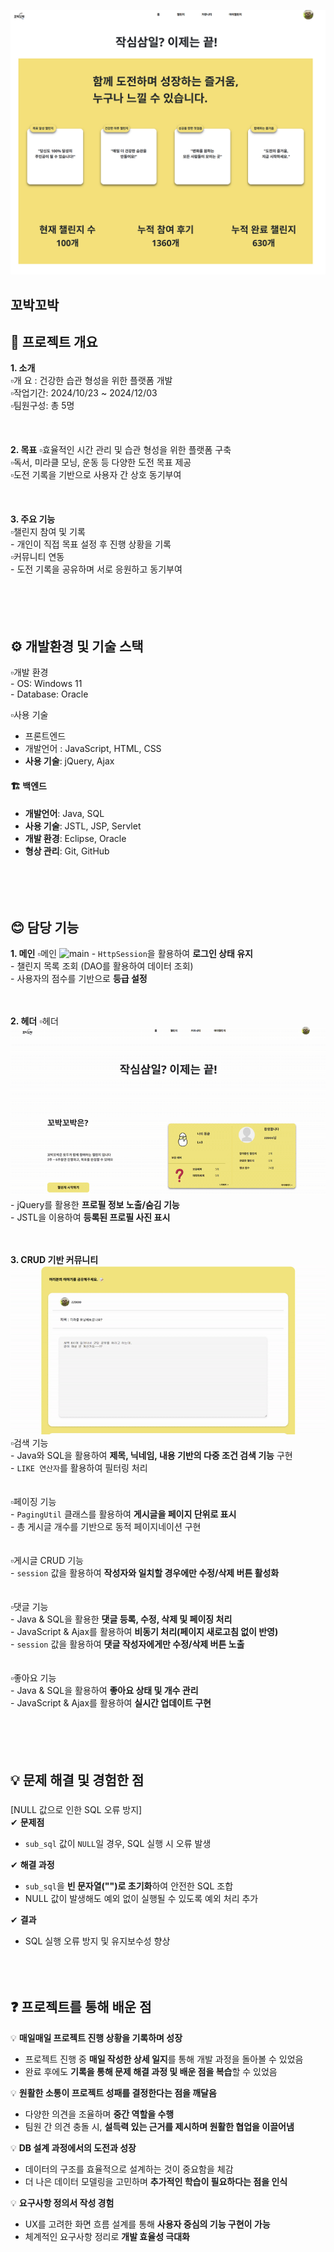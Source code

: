 

![메인 화면](images/main.png)


## 꼬박꼬박

## 📖 프로젝트 개요
**1. 소개**  
  ▫️개   요 : 건강한 습관 형성을 위한 플랫폼 개발  
  ▫️작업기간: 2024/10/23 ~ 2024/12/03  
  ▫️팀원구성: 총 5명  
</br></br></br>
**2. 목표** 
  ▫️효율적인 시간 관리 및 습관 형성을 위한 플랫폼 구축  
  ▫️독서, 미라클 모닝, 운동 등 다양한 도전 목표 제공  
  ▫️도전 기록을 기반으로 사용자 간 상호 동기부여  
</br></br></br>
**3. 주요 기능**  
  ▫️챌린지 참여 및 기록  
    - 개인이 직접 목표 설정 후 진행 상황을 기록  
  ▫️커뮤니티 연동  
    - 도전 기록을 공유하며 서로 응원하고 동기부여  
</br></br></br></br>
## ⚙️ 개발환경 및 기술 스택  
  ▫️개발 환경  
    - OS: Windows 11  
    - Database: Oracle  

  ▫️사용 기술 

- 프론트엔드 
- 개발언어 : JavaScript, HTML, CSS  
- **사용 기술**: jQuery, Ajax  

#### 🏗 **백엔드**  
- **개발언어**: Java, SQL  
- **사용 기술**: JSTL, JSP, Servlet  
- **개발 환경**: Eclipse, Oracle  
- **형상 관리**: Git, GitHub  
</br></br></br></br>
## 😊 담당 기능

**1. 메인** 
  ▫️메인
    ![main](https://github.com/704hj/ChallengeWithMe/blob/main/images/main.gif?raw=true)
    - `HttpSession`을 활용하여 **로그인 상태 유지**  
    - 챌린지 목록 조회 (DAO를 활용하여 데이터 조회)  
    - 사용자의 점수를 기반으로 **등급 설정**
 </br></br></br>

**2. 헤더** 
  ▫️헤더
      ![header](https://github.com/704hj/ChallengeWithMe/blob/main/images/header.gif?raw=true)
    - jQuery를 활용한 **프로필 정보 노출/숨김 기능**  
    - JSTL을 이용하여 **등록된 프로필 사진 표시**
</br></br></br>
    
**3. CRUD 기반 커뮤니티**
![community](https://github.com/704hj/ChallengeWithMe/blob/main/images/comm.gif?raw=true)</br>
  ▫️검색 기능</br>
    - Java와 SQL을 활용하여 **제목, 닉네임, 내용 기반의 다중 조건 검색 기능** 구현 </br> 
    - `LIKE 연산자`를 활용하여 필터링 처리  
  </br></br>
  ▫️페이징 기능</br>
    - `PagingUtil` 클래스를 활용하여 **게시글을 페이지 단위로 표시**  </br>
    - 총 게시글 개수를 기반으로 동적 페이지네이션 구현  </br>
  </br></br>
  ▫️게시글 CRUD 기능 </br>
    - `session` 값을 활용하여 **작성자와 일치할 경우에만 수정/삭제 버튼 활성화** </br> 
  </br></br>
  ▫️댓글 기능  </br>
    - Java & SQL을 활용한 **댓글 등록, 수정, 삭제 및 페이징 처리** </br> 
    - JavaScript & Ajax를 활용하여 **비동기 처리(페이지 새로고침 없이 반영)**  </br>
    - `session` 값을 활용하여 **댓글 작성자에게만 수정/삭제 버튼 노출**  </br>
  </br></br>
  ▫️좋아요 기능</br>
    - Java & SQL을 활용하여 **좋아요 상태 및 개수 관리** </br> 
    - JavaScript & Ajax를 활용하여 **실시간 업데이트 구현**  </br>
</br></br></br></br>
## 💡 문제 해결 및 경험한 점    

### 
[NULL 값으로 인한 SQL 오류 방지]  
✔ **문제점**  
- `sub_sql` 값이 `NULL`일 경우, SQL 실행 시 오류 발생  

✔ **해결 과정**  
- `sub_sql`을 **빈 문자열("")로 초기화**하여 안전한 SQL 조합  
- NULL 값이 발생해도 예외 없이 실행될 수 있도록 예외 처리 추가  

✔ **결과**  
- SQL 실행 오류 방지 및 유지보수성 향상
</br></br></br></br>
## ❓ 프로젝트를 통해 배운 점  

💡 **매일매일 프로젝트 진행 상황을 기록하며 성장**  
- 프로젝트 진행 중 **매일 작성한 상세 일지**를 통해 개발 과정을 돌아볼 수 있었음  
- 완료 후에도 **기록을 통해 문제 해결 과정 및 배운 점을 복습**할 수 있었음  

💡 **원활한 소통이 프로젝트 성패를 결정한다는 점을 깨달음**  
- 다양한 의견을 조율하며 **중간 역할을 수행**  
- 팀원 간 의견 충돌 시, **설득력 있는 근거를 제시하며 원활한 협업을 이끌어냄**  

💡 **DB 설계 과정에서의 도전과 성장**  
- 데이터의 구조를 효율적으로 설계하는 것이 중요함을 체감  
- 더 나은 데이터 모델링을 고민하며 **추가적인 학습이 필요하다는 점을 인식**  

💡 **요구사항 정의서 작성 경험**  
- UX를 고려한 화면 흐름 설계를 통해 **사용자 중심의 기능 구현이 가능**  
- 체계적인 요구사항 정리로 **개발 효율성 극대화**  

